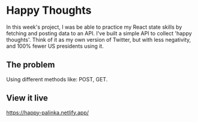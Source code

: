 # Happy Thoughts
In this week's project, I was be able to practice my React state skills by fetching and posting data to an API.
I've built a simple API to collect 'happy thoughts'. Think of it as my own version of Twitter, but with less negativity, and 100% fewer US presidents using it.

## The problem
Using different methods like: POST, GET.

## View it live
https://happy-palinka.netlify.app/

